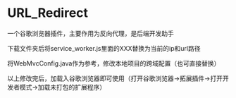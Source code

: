 # URL_Redirect
一个谷歌浏览器插件，主要作用为反向代理，是后端开发助手

下载文件夹后将service_worker.js里面的XXX替换为当前的ip和url路径

将WebMvcConfig.java作为参考，修改本地项目的跨域配置（也可直接替换）

以上修改完后，加载入谷歌浏览器即可使用（打开谷歌浏览器->拓展插件->打开开发者模式->加载未打包的扩展程序）


